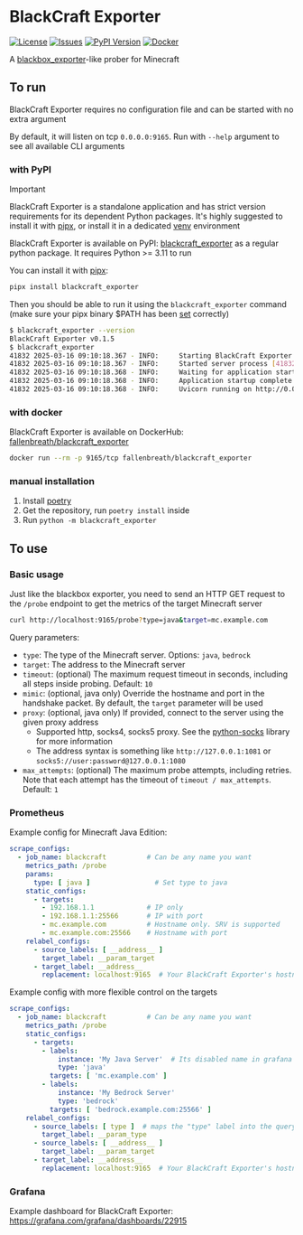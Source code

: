 # BlackCraft Exporter

[![License](https://img.shields.io/github/license/Fallen-Breath/blackcraft_exporter.svg)](http://www.gnu.org/licenses/gpl-3.0.html)
[![Issues](https://img.shields.io/github/issues/Fallen-Breath/blackcraft_exporter.svg)](https://github.com/Fallen-Breath/blackcraft_exporter/issues)
[![PyPI Version](https://img.shields.io/pypi/v/blackcraft_exporter.svg?label=PyPI)](https://pypi.org/project/blackcraft_exporter)
[![Docker](https://img.shields.io/docker/v/fallenbreath/blackcraft_exporter/latest?label=DockerHub)](https://hub.docker.com/r/fallenbreath/blackcraft_exporter)

A [blackbox_exporter](https://github.com/prometheus/blackbox_exporter)-like prober for Minecraft

## To run

BlackCraft Exporter requires no configuration file and can be started with no extra argument

By default, it will listen on tcp `0.0.0.0:9165`. Run with `--help` argument to see all available CLI arguments

### with PyPI

> [!IMPORTANT]
> BlackCraft Exporter is a standalone application and has strict version requirements for its dependent Python packages.
> It's highly suggested to install it with [pipx](https://github.com/pypa/pipx), 
> or install it in a dedicated [venv](https://docs.python.org/3/library/venv.html) environment

BlackCraft Exporter is available on PyPI: [blackcraft_exporter](https://pypi.org/project/blackcraft_exporter/)
as a regular python package. It requires Python >= 3.11 to run

You can install it with [pipx](https://github.com/pypa/pipx):

```bash
pipx install blackcraft_exporter
```

Then you should be able to run it using the `blackcraft_exporter` command (make sure your pipx binary $PATH has been [set](https://pipx.pypa.io/stable/installation/#installing-pipx) correctly)

```bash
$ blackcraft_exporter --version
BlackCraft Exporter v0.1.5
$ blackcraft_exporter
41832 2025-03-16 09:10:18.367 - INFO:     Starting BlackCraft Exporter v0.1.5
41832 2025-03-16 09:10:18.367 - INFO:     Started server process [41832]
41832 2025-03-16 09:10:18.368 - INFO:     Waiting for application startup.
41832 2025-03-16 09:10:18.368 - INFO:     Application startup complete.
41832 2025-03-16 09:10:18.368 - INFO:     Uvicorn running on http://0.0.0.0:9165 (Press CTRL+C to quit)
```

### with docker

BlackCraft Exporter is available on DockerHub: [fallenbreath/blackcraft_exporter](https://hub.docker.com/r/fallenbreath/blackcraft_exporter)

```bash
docker run --rm -p 9165/tcp fallenbreath/blackcraft_exporter
```

### manual installation

1. Install [poetry](https://python-poetry.org/)
2. Get the repository, run `poetry install` inside
3. Run `python -m blackcraft_exporter`

## To use

### Basic usage

Just like the blackbox exporter, you need to send an HTTP GET request to the `/probe` endpoint
to get the metrics of the target Minecraft server

```bash
curl http://localhost:9165/probe?type=java&target=mc.example.com
```

Query parameters:

- `type`: The type of the Minecraft server. Options: `java`, `bedrock`
- `target`: The address to the Minecraft server
- `timeout`: (optional) The maximum request timeout in seconds, including all steps inside probing. Default: `10`
- `mimic`: (optional, java only) Override the hostname and port in the handshake packet. By default, the `target` parameter will be used
- `proxy`: (optional, java only) If provided, connect to the server using the given proxy address
  - Supported http, socks4, socks5 proxy. See the [python-socks](https://github.com/romis2012/python-socks) library for more information
  - The address syntax is something like `http://127.0.0.1:1081` or `socks5://user:password@127.0.0.1:1080`
- `max_attempts`: (optional) The maximum probe attempts, including retries. Note that each attempt has the timeout of `timeout / max_attempts`. Default: `1`

### Prometheus

Example config for Minecraft Java Edition:

```yml
scrape_configs:
  - job_name: blackcraft          # Can be any name you want
    metrics_path: /probe
    params:
      type: [ java ]                # Set type to java
    static_configs:
      - targets:
        - 192.168.1.1             # IP only
        - 192.168.1.1:25566       # IP with port
        - mc.example.com          # Hostname only. SRV is supported
        - mc.example.com:25566    # Hostname with port
    relabel_configs:
      - source_labels: [ __address__ ]
        target_label: __param_target
      - target_label: __address__
        replacement: localhost:9165  # Your BlackCraft Exporter's hostname:port
```

Example config with more flexible control on the targets

```yml
scrape_configs:
  - job_name: blackcraft          # Can be any name you want
    metrics_path: /probe
    static_configs:
      - targets:
        - labels: 
            instance: 'My Java Server'  # Its disabled name in grafana
            type: 'java'
          targets: [ 'mc.example.com' ]
        - labels: 
            instance: 'My Bedrock Server'
            type: 'bedrock'
          targets: [ 'bedrock.example.com:25566' ]
    relabel_configs:
      - source_labels: [ type ]  # maps the "type" label into the query parameter
        target_label: __param_type
      - source_labels: [ __address__ ]
        target_label: __param_target
      - target_label: __address__
        replacement: localhost:9165  # Your BlackCraft Exporter's hostname:port
```

### Grafana

Example dashboard for BlackCraft Exporter: https://grafana.com/grafana/dashboards/22915
